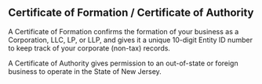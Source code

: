 ## Certificate of Formation / Certificate of Authority

A Certificate of Formation confirms the formation of your business as a Corporation, LLC, LP, or LLP, and gives it a unique 10-digit Entity ID number to keep track of your corporate (non-tax) records.

A Certificate of Authority gives permission to an out-of-state or foreign business to operate in the State of New Jersey.
